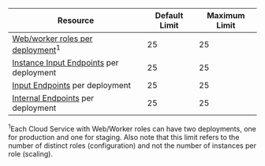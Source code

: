 Resource|Default Limit|Maximum Limit
---|---|---
[Web/worker roles per deployment](cloud-services-what-is)<sup>1</sup>|25|25
[Instance Input Endpoints](http://msdn.microsoft.com/zh-cn/library/gg557552.aspx#InstanceInputEndpoint) per deployment|25|25
[Input Endpoints](http://msdn.microsoft.com/zh-cn/library/gg557552.aspx#InputEndpoint) per deployment|25|25
[Internal Endpoints](http://msdn.microsoft.com/zh-cn/library/gg557552.aspx#InternalEndpoint) per deployment|25|25

<sup>1</sup>Each Cloud Service with Web/Worker roles can have two deployments, one for production and one for staging. Also note that this limit refers to the number of distinct roles (configuration) and not the number of instances per role (scaling).
